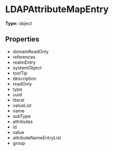 # LDAPAttributeMapEntry


**Type:** object

## Properties
* domainReadOnly
* references
* realmEntry
* systemObject
* toolTip
* description
* readOnly
* type
* uuid
* literal
* valueList
* name
* subType
* attributes
* id
* value
* attributeNameEntryList
* group
